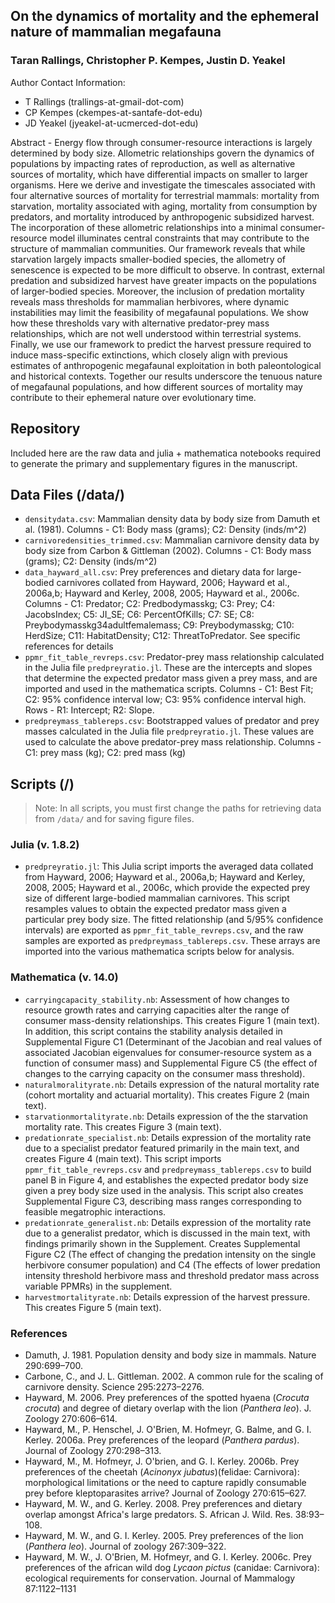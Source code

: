 ## On the dynamics of mortality and the ephemeral nature of mammalian megafauna
### Taran Rallings, Christopher P. Kempes, Justin D. Yeakel

Author Contact Information:   
- T Rallings (trallings-at-gmail-dot-com)  
- CP Kempes (ckempes-at-santafe-dot-edu)  
- JD Yeakel (jyeakel-at-ucmerced-dot-edu)  

Abstract - Energy flow through consumer-resource interactions is largely determined by body size. Allometric relationships govern the dynamics of populations by impacting rates of reproduction, as well as alternative sources of mortality, which have differential impacts on smaller to larger organisms. Here we derive and investigate the timescales associated with four alternative sources of mortality for terrestrial mammals: mortality from starvation, mortality associated with aging, mortality from consumption by predators, and mortality introduced by anthropogenic subsidized harvest. The incorporation of these allometric relationships into a minimal consumer-resource model illuminates central constraints that may contribute to the structure of mammalian communities. Our framework reveals that while starvation largely impacts smaller-bodied species, the allometry of senescence is expected to be more difficult to observe. In contrast, external predation and subsidized harvest have greater impacts on the populations of larger-bodied species. Moreover, the inclusion of predation mortality reveals mass thresholds for mammalian herbivores, where dynamic instabilities may limit the feasibility of megafaunal populations. We show how these thresholds vary with alternative predator-prey mass relationships, which are not well understood within terrestrial systems. Finally, we use our framework to predict the harvest pressure required to induce mass-specific extinctions, which closely align with previous estimates of anthropogenic megafaunal exploitation in both paleontological and historical contexts. Together our results underscore the tenuous nature of megafaunal populations, and how different sources of mortality may contribute to their ephemeral nature over evolutionary time.


## Repository
Included here are the raw data and julia + mathematica notebooks required to generate the primary and supplementary figures in the manuscript.

## Data Files (/data/)
*   `densitydata.csv`: Mammalian density data by body size from Damuth et al. (1981). Columns - C1: Body mass (grams); C2: Density (inds/m^2)  
*   `carnivoredensities_trimmed.csv`: Mammalian carnivore density data by body size from Carbon & Gittleman (2002). Columns - C1: Body mass (grams); C2: Density (inds/m^2)  
*   `data_hayward_all.csv`: Prey preferences and dietary data for large-bodied carnivores collated from Hayward, 2006; Hayward et al., 2006a,b; Hayward and Kerley, 2008, 2005; Hayward et al., 2006c. Columns - C1: Predator; C2: Predbodymasskg; C3: Prey; C4: JacobsIndex; C5: JI_SE; C6: PercentOfKills; C7: SE; C8: Preybodymasskg34adultfemalemass; C9: Preybodymasskg; C10: HerdSize; C11: HabitatDensity; C12: ThreatToPredator. See specific references for details
*   `ppmr_fit_table_revreps.csv`: Predator-prey mass relationship calculated in the Julia file `predpreyratio.jl`. These are the intercepts and slopes that determine the expected predator mass given a prey mass, and are imported and used in the mathematica scripts. Columns - C1: Best Fit; C2: 95% confidence interval low; C3: 95% confidence interval high. Rows - R1: Intercept; R2: Slope.  
*   `predpreymass_tablereps.csv`: Bootstrapped values of predator and prey masses calculated in the Julia file `predpreyratio.jl`. These values are used to calculate the above predator-prey mass relationship. Columns - C1: prey mass (kg); C2: pred mass (kg)

## Scripts (/)
>   Note: In all scripts, you must first change the paths for retrieving data from `/data/` and for saving figure files.

### Julia (v. 1.8.2)
*   `predpreyratio.jl`: This Julia script imports the averaged data collated from Hayward, 2006; Hayward et al., 2006a,b; Hayward and Kerley, 2008, 2005; Hayward et al., 2006c, which provide the expected prey size of different large-bodied mammalian carnivores. This script resamples values to obtain the expected predator mass given a particular prey body size. The fitted relationship (and 5/95% confidence intervals) are exported as `ppmr_fit_table_revreps.csv`, and the raw samples are exported as `predpreymass_tablereps.csv`. These arrays are imported into the various mathematica scripts below for analysis. 

### Mathematica (v. 14.0)

*   `carryingcapacity_stability.nb`: Assessment of how changes to resource growth rates and carrying capacities alter the range of consumer mass-density relationships. This creates Figure 1 (main text). In addition, this script contains the stability analysis detailed in Supplemental Figure C1 (Determinant of the Jacobian and real values of associated Jacobian eigenvalues for consumer-resource system as a function of consumer mass) and Supplemental Figure C5 (the effect of changes to the carrying capacity on the consumer mass threshold).  
*   `naturalmoralityrate.nb`: Details expression of the natural mortality rate (cohort mortality and actuarial mortality). This creates Figure 2 (main text).  
*   `starvationmortalityrate.nb`: Details expression of the the starvation mortality rate. This creates Figure 3 (main text).  
*   `predationrate_specialist.nb`: Details expression of the mortality rate due to a specialist predator featured primarily in the main text, and creates Figure 4 (main text). This script imports `ppmr_fit_table_revreps.csv` and `predpreymass_tablereps.csv` to build panel B in Figure 4, and establishes the expected predator body size given a prey body size used in the analysis. This script also creates Supplemental Figure C3, describing mass ranges corresponding to feasible megatrophic interactions.
*   `predationrate_generalist.nb`:  Details expression of the mortality rate due to a generalist predator, which is discussed in the main text, with findings primarily shown in the Supplement. Creates Supplemental Figure C2 (The effect of changing the predation intensity on the single herbivore consumer population) and C4 (The effects of lower predation intensity threshold herbivore mass and threshold predator mass across variable PPMRs) in the supplement. 
*   `harvestmortalityrate.nb`: Details expression of the harvest pressure. This creates Figure 5 (main text).   


### References
*   Damuth, J. 1981. Population density and body size in mammals. Nature 290:699–700.  
*   Carbone, C., and J. L. Gittleman. 2002. A common rule for the scaling of carnivore density. Science 295:2273–2276.
*   Hayward, M. 2006. Prey preferences of the spotted hyaena (*Crocuta crocuta*) and degree of
dietary overlap with the lion (*Panthera leo*). J. Zoology 270:606–614.  
*   Hayward, M., P. Henschel, J. O'Brien, M. Hofmeyr, G. Balme, and G. I. Kerley. 2006a. Prey
preferences of the leopard (*Panthera pardus*). Journal of Zoology 270:298–313.  
*   Hayward, M., M. Hofmeyr, J. O'brien, and G. I. Kerley. 2006b. Prey preferences of the cheetah (*Acinonyx jubatus*)(felidae: Carnivora): morphological limitations or the need to capture rapidly consumable prey before kleptoparasites arrive? Journal of Zoology 270:615–627.  
*   Hayward, M. W., and G. Kerley. 2008. Prey preferences and dietary overlap amongst Africa's large predators. S. African J. Wild. Res. 38:93–108.  
*   Hayward, M. W., and G. I. Kerley. 2005. Prey preferences of the lion (*Panthera leo*). Journal of zoology 267:309–322.  
*   Hayward, M. W., J. O'Brien, M. Hofmeyr, and G. I. Kerley. 2006c. Prey preferences of the african wild dog *Lycaon pictus* (canidae: Carnivora): ecological requirements for conservation. Journal of Mammalogy 87:1122–1131  